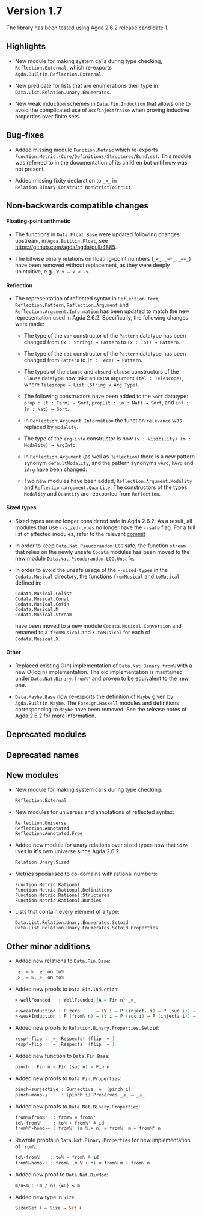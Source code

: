 Version 1.7
===========

The library has been tested using Agda 2.6.2 release candidate 1.

Highlights
----------

* New module for making system calls during type checking, `Reflection.External`,
  which re-exports `Agda.Builtin.Reflection.External`.

* New predicate for lists that are enumerations their type in
  `Data.List.Relation.Unary.Enumerates`.

* New weak induction schemes in `Data.Fin.Induction` that allows one to avoid
  the complicated use of `Acc`/`inject`/`raise` when proving inductive properties
  over finite sets.

Bug-fixes
---------

* Added missing module `Function.Metric` which re-exports
  `Function.Metric.(Core/Definitions/Structures/Bundles)`. This module was referred
  to in the documentation of its children but until now was not present.

* Added missing fixity declaration to `_<_` in
  `Relation.Binary.Construct.NonStrictToStrict`.

Non-backwards compatible changes
--------------------------------

#### Floating-point arithmetic

* The functions in `Data.Float.Base` were updated following changes upstream,
  in `Agda.Builtin.Float`, see <https://github.com/agda/agda/pull/4885>.

* The bitwise binary relations on floating-point numbers (`_<_`, `_≈ᵇ_`, `_==_`)
  have been removed without replacement, as they were deeply unintuitive,
  e.g., `∀ x → x < -x`.

#### Reflection

* The representation of reflected syntax in `Reflection.Term`,
  `Reflection.Pattern`, `Reflection.Argument` and
  `Reflection.Argument.Information` has been updated to match the new
  representation used in Agda 2.6.2. Specifically, the following
  changes were made:

  * The type of the `var` constructor of the `Pattern` datatype has
    been changed from `(x : String) → Pattern` to `(x : Int) →
    Pattern`.

  * The type of the `dot` constructor of the `Pattern` datatype has
    been changed from `Pattern` to `(t : Term) → Pattern`.

  * The types of the `clause` and `absurd-clause` constructors of the
    `Clause` datatype now take an extra argument `(tel : Telescope)`,
    where `Telescope = List (String × Arg Type)`.

  * The following constructors have been added to the `Sort` datatype:
    `prop : (t : Term) → Sort`, `propLit : (n : Nat) → Sort`, and
    `inf : (n : Nat) → Sort`.

  * In `Reflection.Argument.Information` the function `relevance` was
    replaced by `modality`.

  * The type of the `arg-info` constructor is now
    `(v : Visibility) (m : Modality) → ArgInfo`.

  * In `Reflection.Argument` (as well as `Reflection`) there is a new
    pattern synonym `defaultModality`, and the pattern synonyms
    `vArg`, `hArg` and `iArg` have been changed.

  * Two new modules have been added, `Reflection.Argument.Modality`
    and `Reflection.Argument.Quantity`. The constructors of the types
    `Modality` and `Quantity` are reexported from `Reflection`.

#### Sized types

* Sized types are no longer considered safe in Agda 2.6.2. As a
  result, all modules that use `--sized-types` no longer have the
  `--safe` flag.  For a full list of affected modules, refer to the
  relevant [commit](https://github.com/agda/agda-stdlib/pull/1465/files#diff-e1c0e3196e4cea6ff808f5d2906031a7657130e10181516206647b83c7014584R91-R131.)

* In order to keep `Data.Nat.Pseudorandom.LCG` safe, the function
  `stream` that relies on the newly unsafe `Codata` modules has
  been moved to the new module `Data.Nat.Pseudorandom.LCG.Unsafe`.

* In order to avoid the unsafe usage of the `--sized-types` in the
  `Codata.Musical` directory, the functions `fromMusical` and
  `toMusical` defined in:
  ```
  Codata.Musical.Colist
  Codata.Musical.Conat
  Codata.Musical.Cofin
  Codata.Musical.M
  Codata.Musical.Stream
  ```
  have been moved to a new module `Codata.Musical.Conversion` and renamed to
  `X.fromMusical` and `X.toMusical` for each of `Codata.Musical.X`.

#### Other

* Replaced existing O(n) implementation of `Data.Nat.Binary.fromℕ` with a new O(log n)
  implementation. The old implementation is maintained under `Data.Nat.Binary.fromℕ'`
  and proven to be equivalent to the new one.

* `Data.Maybe.Base` now re-exports the definition of `Maybe` given by
  `Agda.Builtin.Maybe`. The `Foreign.Haskell` modules and definitions
  corresponding to `Maybe` have been removed. See the release notes of
  Agda 2.6.2 for more information.

Deprecated modules
------------------

Deprecated names
----------------

New modules
-----------

* New module for making system calls during type checking:
  ```agda
  Reflection.External
  ```

* New modules for universes and annotations of reflected syntax:
  ```
  Reflection.Universe
  Reflection.Annotated
  Reflection.Annotated.Free
  ```

* Added new module for unary relations over sized types now that `Size`
  lives in it's own universe since Agda 2.6.2.
  ```agda
  Relation.Unary.Sized
  ```

* Metrics specialised to co-domains with rational numbers:
  ```
  Function.Metric.Rational
  Function.Metric.Rational.Definitions
  Function.Metric.Rational.Structures
  Function.Metric.Rational.Bundles
  ```

* Lists that contain every element of a type:
  ```
  Data.List.Relation.Unary.Enumerates.Setoid
  Data.List.Relation.Unary.Enumerates.Setoid.Properties
  ```

Other minor additions
---------------------

* Added new relations to `Data.Fin.Base`:
  ```agda
  _≥_ = ℕ._≥_ on toℕ
  _>_ = ℕ._>_ on toℕ
  ```

* Added new proofs to `Data.Fin.Induction`:
  ```agda
  >-wellFounded   : WellFounded {A = Fin n} _>_

  <-weakInduction : P zero      → (∀ i → P (inject₁ i) → P (suc i)) → ∀ i → P i
  >-weakInduction : P (fromℕ n) → (∀ i → P (suc i) → P (inject₁ i)) → ∀ i → P i
  ```

* Added new proofs to `Relation.Binary.Properties.Setoid`:
  ```agda
  respʳ-flip : _≈_ Respectsʳ (flip _≈_)
  respˡ-flip : _≈_ Respectsˡ (flip _≈_)
  ```

* Added new function to `Data.Fin.Base`:
  ```agda
  pinch : Fin n → Fin (suc n) → Fin n
  ```

* Added new proofs to `Data.Fin.Properties`:
  ```agda
  pinch-surjective : Surjective _≡_ (pinch i)
  pinch-mono-≤     : (pinch i) Preserves _≤_ ⟶ _≤_
  ```

* Added new proofs to `Data.Nat.Binary.Properties`:
  ```agda
  fromℕ≡fromℕ'  : fromℕ ≗ fromℕ'
  toℕ-fromℕ'    : toℕ ∘ fromℕ' ≗ id
  fromℕ'-homo-+ : fromℕ' (m ℕ.+ n) ≡ fromℕ' m + fromℕ' n
  ```

* Rewrote proofs in `Data.Nat.Binary.Properties` for new implementation of `fromℕ`:
  ```agda
  toℕ-fromℕ    : toℕ ∘ fromℕ ≗ id
  fromℕ-homo-+ : fromℕ (m ℕ.+ n) ≡ fromℕ m + fromℕ n
  ```

* Added new proof to `Data.Nat.DivMod`:
  ```agda
  m/n≤m : (m / n) {≢0} ≤ m
  ```

* Added new type in `Size`:
  ```agda
  SizedSet ℓ = Size → Set ℓ
  ```
